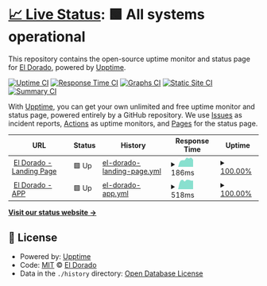 # [📈 Live Status](https://eldoradoio.github.io/upptime): <!--live status--> **🟩 All systems operational**

This repository contains the open-source uptime monitor and status page for [El Dorado](https://eldoradoio.github.io/upptime), powered by [Upptime](https://github.com/upptime/upptime).

[![Uptime CI](https://github.com/eldoradoio/upptime/workflows/Uptime%20CI/badge.svg)](https://github.com/eldoradoio/upptime/actions?query=workflow%3A%22Uptime+CI%22)
[![Response Time CI](https://github.com/eldoradoio/upptime/workflows/Response%20Time%20CI/badge.svg)](https://github.com/eldoradoio/upptime/actions?query=workflow%3A%22Response+Time+CI%22)
[![Graphs CI](https://github.com/eldoradoio/upptime/workflows/Graphs%20CI/badge.svg)](https://github.com/eldoradoio/upptime/actions?query=workflow%3A%22Graphs+CI%22)
[![Static Site CI](https://github.com/eldoradoio/upptime/workflows/Static%20Site%20CI/badge.svg)](https://github.com/eldoradoio/upptime/actions?query=workflow%3A%22Static+Site+CI%22)
[![Summary CI](https://github.com/eldoradoio/upptime/workflows/Summary%20CI/badge.svg)](https://github.com/eldoradoio/upptime/actions?query=workflow%3A%22Summary+CI%22)

With [Upptime](https://upptime.js.org), you can get your own unlimited and free uptime monitor and status page, powered entirely by a GitHub repository. We use [Issues](https://github.com/eldoradoio/upptime/issues) as incident reports, [Actions](https://github.com/eldoradoio/upptime/actions) as uptime monitors, and [Pages](https://eldoradoio.github.io/upptime) for the status page.

<!--start: status pages-->
<!-- This summary is generated by Upptime (https://github.com/upptime/upptime) -->
<!-- Do not edit this manually, your changes will be overwritten -->
<!-- prettier-ignore -->
| URL | Status | History | Response Time | Uptime |
| --- | ------ | ------- | ------------- | ------ |
| <img alt="" src="https://icons.duckduckgo.com/ip3/eldorado.io.ico" height="13"> [El Dorado - Landing Page](https://eldorado.io/) | 🟩 Up | [el-dorado-landing-page.yml](https://github.com/eldoradoio/upptime/commits/HEAD/history/el-dorado-landing-page.yml) | <details><summary><img alt="Response time graph" src="./graphs/el-dorado-landing-page/response-time-week.png" height="20"> 186ms</summary><br><a href="https://eldoradoio.github.io/upptime/history/el-dorado-landing-page"><img alt="Response time 163" src="https://img.shields.io/endpoint?url=https%3A%2F%2Fraw.githubusercontent.com%2Feldoradoio%2Fupptime%2FHEAD%2Fapi%2Fel-dorado-landing-page%2Fresponse-time.json"></a><br><a href="https://eldoradoio.github.io/upptime/history/el-dorado-landing-page"><img alt="24-hour response time 177" src="https://img.shields.io/endpoint?url=https%3A%2F%2Fraw.githubusercontent.com%2Feldoradoio%2Fupptime%2FHEAD%2Fapi%2Fel-dorado-landing-page%2Fresponse-time-day.json"></a><br><a href="https://eldoradoio.github.io/upptime/history/el-dorado-landing-page"><img alt="7-day response time 186" src="https://img.shields.io/endpoint?url=https%3A%2F%2Fraw.githubusercontent.com%2Feldoradoio%2Fupptime%2FHEAD%2Fapi%2Fel-dorado-landing-page%2Fresponse-time-week.json"></a><br><a href="https://eldoradoio.github.io/upptime/history/el-dorado-landing-page"><img alt="30-day response time 214" src="https://img.shields.io/endpoint?url=https%3A%2F%2Fraw.githubusercontent.com%2Feldoradoio%2Fupptime%2FHEAD%2Fapi%2Fel-dorado-landing-page%2Fresponse-time-month.json"></a><br><a href="https://eldoradoio.github.io/upptime/history/el-dorado-landing-page"><img alt="1-year response time 171" src="https://img.shields.io/endpoint?url=https%3A%2F%2Fraw.githubusercontent.com%2Feldoradoio%2Fupptime%2FHEAD%2Fapi%2Fel-dorado-landing-page%2Fresponse-time-year.json"></a></details> | <details><summary><a href="https://eldoradoio.github.io/upptime/history/el-dorado-landing-page">100.00%</a></summary><a href="https://eldoradoio.github.io/upptime/history/el-dorado-landing-page"><img alt="All-time uptime 99.99%" src="https://img.shields.io/endpoint?url=https%3A%2F%2Fraw.githubusercontent.com%2Feldoradoio%2Fupptime%2FHEAD%2Fapi%2Fel-dorado-landing-page%2Fuptime.json"></a><br><a href="https://eldoradoio.github.io/upptime/history/el-dorado-landing-page"><img alt="24-hour uptime 100.00%" src="https://img.shields.io/endpoint?url=https%3A%2F%2Fraw.githubusercontent.com%2Feldoradoio%2Fupptime%2FHEAD%2Fapi%2Fel-dorado-landing-page%2Fuptime-day.json"></a><br><a href="https://eldoradoio.github.io/upptime/history/el-dorado-landing-page"><img alt="7-day uptime 100.00%" src="https://img.shields.io/endpoint?url=https%3A%2F%2Fraw.githubusercontent.com%2Feldoradoio%2Fupptime%2FHEAD%2Fapi%2Fel-dorado-landing-page%2Fuptime-week.json"></a><br><a href="https://eldoradoio.github.io/upptime/history/el-dorado-landing-page"><img alt="30-day uptime 100.00%" src="https://img.shields.io/endpoint?url=https%3A%2F%2Fraw.githubusercontent.com%2Feldoradoio%2Fupptime%2FHEAD%2Fapi%2Fel-dorado-landing-page%2Fuptime-month.json"></a><br><a href="https://eldoradoio.github.io/upptime/history/el-dorado-landing-page"><img alt="1-year uptime 100.00%" src="https://img.shields.io/endpoint?url=https%3A%2F%2Fraw.githubusercontent.com%2Feldoradoio%2Fupptime%2FHEAD%2Fapi%2Fel-dorado-landing-page%2Fuptime-year.json"></a></details>
| <img alt="" src="https://icons.duckduckgo.com/ip3/app.eldorado.io.ico" height="13"> [El Dorado - APP](https://app.eldorado.io) | 🟩 Up | [el-dorado-app.yml](https://github.com/eldoradoio/upptime/commits/HEAD/history/el-dorado-app.yml) | <details><summary><img alt="Response time graph" src="./graphs/el-dorado-app/response-time-week.png" height="20"> 518ms</summary><br><a href="https://eldoradoio.github.io/upptime/history/el-dorado-app"><img alt="Response time 446" src="https://img.shields.io/endpoint?url=https%3A%2F%2Fraw.githubusercontent.com%2Feldoradoio%2Fupptime%2FHEAD%2Fapi%2Fel-dorado-app%2Fresponse-time.json"></a><br><a href="https://eldoradoio.github.io/upptime/history/el-dorado-app"><img alt="24-hour response time 507" src="https://img.shields.io/endpoint?url=https%3A%2F%2Fraw.githubusercontent.com%2Feldoradoio%2Fupptime%2FHEAD%2Fapi%2Fel-dorado-app%2Fresponse-time-day.json"></a><br><a href="https://eldoradoio.github.io/upptime/history/el-dorado-app"><img alt="7-day response time 518" src="https://img.shields.io/endpoint?url=https%3A%2F%2Fraw.githubusercontent.com%2Feldoradoio%2Fupptime%2FHEAD%2Fapi%2Fel-dorado-app%2Fresponse-time-week.json"></a><br><a href="https://eldoradoio.github.io/upptime/history/el-dorado-app"><img alt="30-day response time 483" src="https://img.shields.io/endpoint?url=https%3A%2F%2Fraw.githubusercontent.com%2Feldoradoio%2Fupptime%2FHEAD%2Fapi%2Fel-dorado-app%2Fresponse-time-month.json"></a><br><a href="https://eldoradoio.github.io/upptime/history/el-dorado-app"><img alt="1-year response time 454" src="https://img.shields.io/endpoint?url=https%3A%2F%2Fraw.githubusercontent.com%2Feldoradoio%2Fupptime%2FHEAD%2Fapi%2Fel-dorado-app%2Fresponse-time-year.json"></a></details> | <details><summary><a href="https://eldoradoio.github.io/upptime/history/el-dorado-app">100.00%</a></summary><a href="https://eldoradoio.github.io/upptime/history/el-dorado-app"><img alt="All-time uptime 99.97%" src="https://img.shields.io/endpoint?url=https%3A%2F%2Fraw.githubusercontent.com%2Feldoradoio%2Fupptime%2FHEAD%2Fapi%2Fel-dorado-app%2Fuptime.json"></a><br><a href="https://eldoradoio.github.io/upptime/history/el-dorado-app"><img alt="24-hour uptime 100.00%" src="https://img.shields.io/endpoint?url=https%3A%2F%2Fraw.githubusercontent.com%2Feldoradoio%2Fupptime%2FHEAD%2Fapi%2Fel-dorado-app%2Fuptime-day.json"></a><br><a href="https://eldoradoio.github.io/upptime/history/el-dorado-app"><img alt="7-day uptime 100.00%" src="https://img.shields.io/endpoint?url=https%3A%2F%2Fraw.githubusercontent.com%2Feldoradoio%2Fupptime%2FHEAD%2Fapi%2Fel-dorado-app%2Fuptime-week.json"></a><br><a href="https://eldoradoio.github.io/upptime/history/el-dorado-app"><img alt="30-day uptime 100.00%" src="https://img.shields.io/endpoint?url=https%3A%2F%2Fraw.githubusercontent.com%2Feldoradoio%2Fupptime%2FHEAD%2Fapi%2Fel-dorado-app%2Fuptime-month.json"></a><br><a href="https://eldoradoio.github.io/upptime/history/el-dorado-app"><img alt="1-year uptime 99.96%" src="https://img.shields.io/endpoint?url=https%3A%2F%2Fraw.githubusercontent.com%2Feldoradoio%2Fupptime%2FHEAD%2Fapi%2Fel-dorado-app%2Fuptime-year.json"></a></details>

<!--end: status pages-->

[**Visit our status website →**](https://eldoradoio.github.io/upptime)

## 📄 License

- Powered by: [Upptime](https://github.com/upptime/upptime)
- Code: [MIT](./LICENSE) © [El Dorado](https://eldoradoio.github.io/upptime)
- Data in the `./history` directory: [Open Database License](https://opendatacommons.org/licenses/odbl/1-0/)
